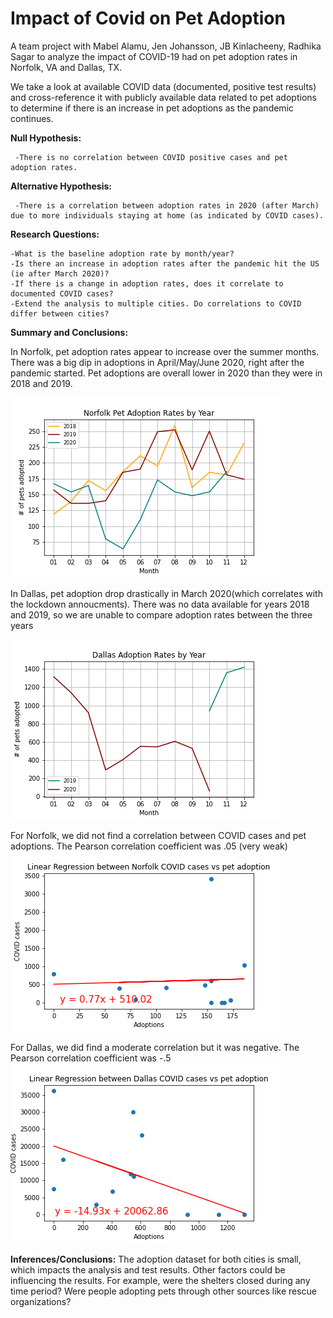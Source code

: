 # Impact of Covid on Pet Adoption

A team project with Mabel Alamu, Jen Johansson, JB Kinlacheeny, Radhika Sagar to analyze the impact of COVID-19 had on pet adoption rates in Norfolk, VA and Dallas, TX.

We take a look at available COVID data (documented, positive test results) and cross-reference it with publicly available data related to pet adoptions to determine if there is an increase in pet adoptions as the pandemic continues.


__Null Hypothesis:__

     -There is no correlation between COVID positive cases and pet adoption rates.

__Alternative Hypothesis:__

     -There is a correlation between adoption rates in 2020 (after March) due to more individuals staying at home (as indicated by COVID cases).
       
       
__Research Questions:__ 

    -What is the baseline adoption rate by month/year? 
    -Is there an increase in adoption rates after the pandemic hit the US (ie after March 2020)? 
    -If there is a change in adoption rates, does it correlate to documented COVID cases?
    -Extend the analysis to multiple cities. Do correlations to COVID differ between cities?
    
__Summary and Conclusions:__

In Norfolk, pet adoption rates appear to increase over the summer months.  There was a big dip in adoptions in April/May/June 2020, right after the pandemic started. Pet adoptions are overall lower in 2020 than they were in 2018 and 2019.

  ![](Images/Norfolk%20Adoption%20Rates%20by%20Year.png)
  
In Dallas, pet adoption drop drastically in March 2020(which correlates with the lockdown annoucments). There was no data available for years 2018 and 2019, so we are unable to compare adoption rates between the three years
  
  ![](Images/Dallas%20Adoption%20Rates%20by%20Year.png)

     
For Norfolk, we did not find a correlation between COVID cases and pet adoptions. 
The Pearson correlation coefficient was .05 (very weak)
    ![](Images/Linear%20Regression%2C%20Norfolk.png)

For Dallas, we did find a moderate correlation but it was negative.
The Pearson correlation coefficient was -.5
    ![](Images/Linear%20Regression%20Dallas.png)
    
__Inferences/Conclusions:__
The adoption dataset for both cities is small, which impacts the analysis and test results.
Other factors could be influencing the results.  For example, were the shelters closed during any time period?  Were people adopting pets through other sources like rescue organizations?


